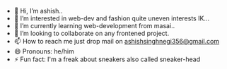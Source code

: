 - 👋 Hi, I’m ashish..
- 👀 I’m interested in web-dev and fashion quite uneven interests IK...
- 🌱 I’m currently learning web-development from masai..
- 💞️ I’m looking to collaborate on any frontened project.
- 📫 How to reach me just drop mail on ashishsinghnegi356@gmail.com
- 😄 Pronouns: he/him
- ⚡ Fun fact: I'm a freak about sneakers also called sneaker-head

<!---
aishh-19/aishh-19 is a ✨ special ✨ repository because its `README.md` (this file) appears on your GitHub profile.
You can click the Preview link to take a look at your changes.
--->
